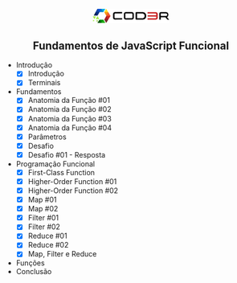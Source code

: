 <p align="center">
    <a href="https://unform.dev">
        <img src="logo.png" width="30%" />
    </a>
</p>

<h2 align="center">Fundamentos de JavaScript Funcional</h2>


<!--ts-->
* Introdução
    - [x] Introdução
    - [x] Terminais
* Fundamentos
    - [x] Anatomia da Função #01
    - [x] Anatomia da Função #02
    - [x] Anatomia da Função #03
    - [x] Anatomia da Função #04
    - [x] Parâmetros
    - [x] Desafio
    - [x] Desafio #01 - Resposta
* Programação Funcional
    - [x] First-Class Function
    - [x] Higher-Order Function #01
    - [x] Higher-Order Function #02
    - [x] Map #01
    - [x] Map #02
    - [x] Filter #01
    - [x] Filter #02
    - [x] Reduce #01
    - [x] Reduce #02
    - [x] Map, Filter e Reduce
* Funções
* Conclusão
<!--te-->
